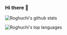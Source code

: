 ### Hi there 👋


![Roghuchi's github stats](https://github-readme-stats.vercel.app/api?username=roghuchi&theme=merko&layout=compact)

![Roghuchi's top languages](https://github-readme-stats.vercel.app/api/top-langs/?username=roghuchi&layout=compact&theme=merko)
